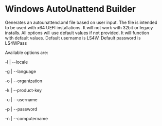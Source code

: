 # Windows AutoUnattend Builder

Generates an autounattend.xml file based on user input. The file is intended to be used with x64 UEFI installations. It will not work with 32bit or legacy installs.
All options will use default values if not provided. It will function with default values. Default username is LS4W. Default password is LS4WPass

Available options are:

-l | --locale 

-g | --language

-o | --organization

-k | --product-key

-u | --username

-p | --password

-n | --computername

